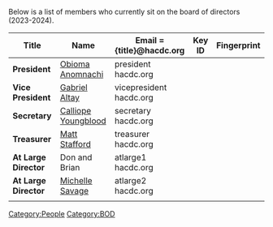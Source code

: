 Below is a list of members who currently sit on the board of directors
(2023-2024).

| Title                 | Name                                            | Email = {title}@hacdc.org | Key ID | Fingerprint |
|-----------------------|-------------------------------------------------|---------------------------|--------|-------------|
| **President**         | [Obioma Anomnachi](Obioma_Anomnachi "wikilink") | president hacdc.org       |        |             |
| **Vice President**    | [Gabriel Altay](User:Galtay "wikilink")         | vicepresident hacdc.org   |        |             |
| **Secretary**         | [Calliope Youngblood](User:C4lliope "wikilink") | secretary hacdc.org       |        |             |
| **Treasurer**         | [Matt Stafford](Matt_Stafford "wikilink")       | treasurer hacdc.org       |        |             |
| **At Large Director** | Don and Brian                                   | atlarge1 hacdc.org        |        |             |
| **At Large Director** | [Michelle Savage](Michelle_Savage "wikilink")   | atlarge2 hacdc.org        |        |             |
|                       |                                                 |                           |        |             |

[Category:People](Category:People "wikilink")
[Category:BOD](Category:BOD "wikilink")